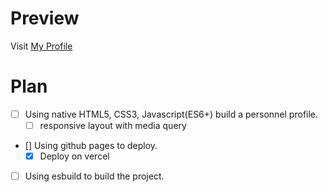 # Preview
Visit [My Profile](https://profile.larryxue.dev/)

# Plan
- [ ] Using native HTML5, CSS3, Javascript(ES6+) build a personnel profile.
  - [ ] responsive layout with media query
- [] Using github pages to deploy.
  - [x] Deploy on vercel
- [ ] Using esbuild to build the project.
